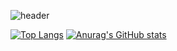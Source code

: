 ![header](https://capsule-render.vercel.app/api?type=Waving&color=auto&height=200&section=header&text=rladmschd235%20Github&fontSize=50)

[![Top Langs](https://github-readme-stats.vercel.app/api/top-langs/?username=rladmschd235)](https://github.com/rladmschd235/github-readme-stats)
[![Anurag's GitHub stats](https://github-readme-stats.vercel.app/api?username=rladmschd235)](https://github.com/rladmschd235/github-readme-stats)
